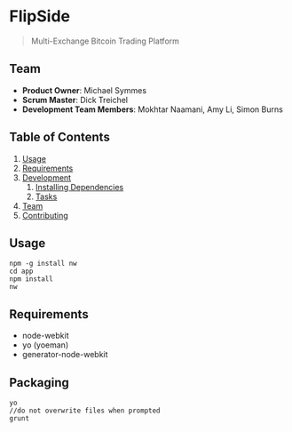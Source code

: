 # FlipSide

> Multi-Exchange Bitcoin Trading Platform

## Team

  - __Product Owner__: Michael Symmes
  - __Scrum Master__: Dick Treichel
  - __Development Team Members__: Mokhtar Naamani, Amy Li, Simon Burns

## Table of Contents

1. [Usage](#Usage)
1. [Requirements](#requirements)
1. [Development](#development)
    1. [Installing Dependencies](#installing-dependencies)
    1. [Tasks](#tasks)
1. [Team](#team)
1. [Contributing](#contributing)

## Usage

    npm -g install nw
    cd app
    npm install
    nw

## Requirements

- node-webkit
- yo (yoeman)
- generator-node-webkit

## Packaging
    yo
    //do not overwrite files when prompted
    grunt
